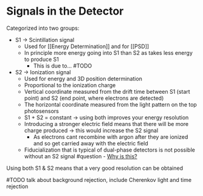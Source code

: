 # Signals in the Detector
Categorized into two groups:
-   S1 → Scintillation signal
	-   Used for [[Energy Determination]] and for [[PSD]]	
	-   In principle more energy going into S1 than S2 as takes less energy to produce S1
		-   This is due to... #TODO
-   S2 → Ionization signal
	-   Used for energy and 3D position determination
	-   Proportional to the ionization charge
	-   Vertical coordinate measured from the drift time between S1 (start point) and S2 (end point, where electrons are detected)
	-   The horizontal coordinate measured from the light pattern on the top photosensors
	-   S1 + S2 = constant -> using both improves your energy resolution
	-   Introducing a stronger electric field means that there will be more charge produced → this would increase the S2 signal
		-   As electrons cant recombine with argon after they are ionized and so get carried away with the electric field
	-   Fiducialization that is typical of dual-phase detectors is not  possible without an S2 signal #question - <u>Why is this?</u>
		
Using both S1 & S2 means that a very good resolution can be obtained

#TODO talk about background rejection, include Cherenkov light and time rejection